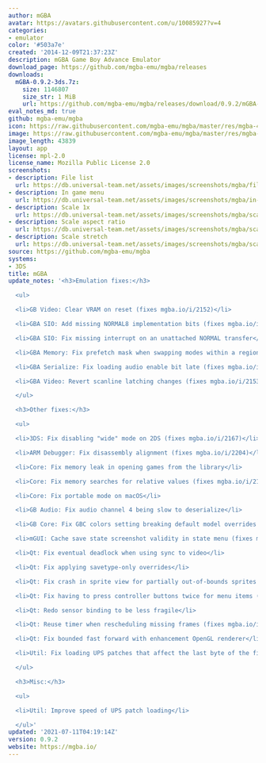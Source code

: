 ```yaml
---
author: mGBA
avatar: https://avatars.githubusercontent.com/u/10085927?v=4
categories:
- emulator
color: '#503a7e'
created: '2014-12-09T21:37:23Z'
description: mGBA Game Boy Advance Emulator
download_page: https://github.com/mgba-emu/mgba/releases
downloads:
  mGBA-0.9.2-3ds.7z:
    size: 1146807
    size_str: 1 MiB
    url: https://github.com/mgba-emu/mgba/releases/download/0.9.2/mGBA-0.9.2-3ds.7z
eval_notes_md: true
github: mgba-emu/mgba
icon: https://raw.githubusercontent.com/mgba-emu/mgba/master/res/mgba-48.png
image: https://raw.githubusercontent.com/mgba-emu/mgba/master/res/mgba-256.png
image_length: 43839
layout: app
license: mpl-2.0
license_name: Mozilla Public License 2.0
screenshots:
- description: File list
  url: https://db.universal-team.net/assets/images/screenshots/mgba/file-list.png
- description: In game menu
  url: https://db.universal-team.net/assets/images/screenshots/mgba/in-game-menu.png
- description: Scale 1x
  url: https://db.universal-team.net/assets/images/screenshots/mgba/scale-1x.png
- description: Scale aspect ratio
  url: https://db.universal-team.net/assets/images/screenshots/mgba/scale-aspect-ratio.png
- description: Scale stretch
  url: https://db.universal-team.net/assets/images/screenshots/mgba/scale-stretch.png
source: https://github.com/mgba-emu/mgba
systems:
- 3DS
title: mGBA
update_notes: '<h3>Emulation fixes:</h3>

  <ul>

  <li>GB Video: Clear VRAM on reset (fixes mgba.io/i/2152)</li>

  <li>GBA SIO: Add missing NORMAL8 implementation bits (fixes mgba.io/i/2172)</li>

  <li>GBA SIO: Fix missing interrupt on an unattached NORMAL transfer</li>

  <li>GBA Memory: Fix prefetch mask when swapping modes within a region</li>

  <li>GBA Serialize: Fix loading audio enable bit late (fixes mgba.io/i/2230)</li>

  <li>GBA Video: Revert scanline latching changes (fixes mgba.io/i/2153, mgba.io/i/2149)</li>

  </ul>

  <h3>Other fixes:</h3>

  <ul>

  <li>3DS: Fix disabling "wide" mode on 2DS (fixes mgba.io/i/2167)</li>

  <li>ARM Debugger: Fix disassembly alignment (fixes mgba.io/i/2204)</li>

  <li>Core: Fix memory leak in opening games from the library</li>

  <li>Core: Fix memory searches for relative values (fixes mgba.io/i/2135)</li>

  <li>Core: Fix portable mode on macOS</li>

  <li>GB Audio: Fix audio channel 4 being slow to deserialize</li>

  <li>GB Core: Fix GBC colors setting breaking default model overrides (fixes mgba.io/i/2161)</li>

  <li>mGUI: Cache save state screenshot validity in state menu (fixes mgba.io/i/2005)</li>

  <li>Qt: Fix eventual deadlock when using sync to video</li>

  <li>Qt: Fix applying savetype-only overrides</li>

  <li>Qt: Fix crash in sprite view for partially out-of-bounds sprites (fixes mgba.io/i/2165)</li>

  <li>Qt: Fix having to press controller buttons twice for menu items (fixes mgba.io/i/2143)</li>

  <li>Qt: Redo sensor binding to be less fragile</li>

  <li>Qt: Reuse timer when rescheduling missing frames (fixes mgba.io/i/2236)</li>

  <li>Qt: Fix bounded fast forward with enhancement OpenGL renderer</li>

  <li>Util: Fix loading UPS patches that affect the last byte of the file</li>

  </ul>

  <h3>Misc:</h3>

  <ul>

  <li>Util: Improve speed of UPS patch loading</li>

  </ul>'
updated: '2021-07-11T04:19:14Z'
version: 0.9.2
website: https://mgba.io/
---
```

